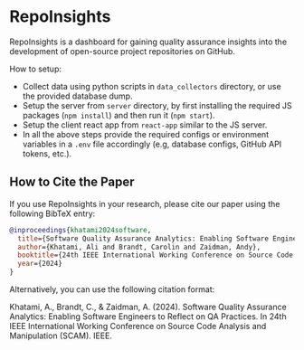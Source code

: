 # RepoInsights
RepoInsights is a dashboard for gaining quality assurance insights into the development of open-source project repositories on GitHub.

How to setup:
- Collect data using python scripts in ``data_collectors`` directory, or use the provided database dump.
- Setup the server from ``server`` directory, by first installing the required JS packages (``npm install``) and then run it (``npm start``). 
- Setup the client react app from ``react-app`` similar to the JS server.
- In all the above steps provide the required configs or environment variables in a ``.env`` file accordingly (e.g, database configs, GitHub API tokens, etc.).

## How to Cite the Paper

If you use RepoInsights in your research, please cite our paper using the following BibTeX entry:

```bibtex
@inproceedings{khatami2024software,
  title={Software Quality Assurance Analytics: Enabling Software Engineers to Reflect on QA Practices},
  author={Khatami, Ali and Brandt, Carolin and Zaidman, Andy},
  booktitle={24th IEEE International Working Conference on Source Code Analysis and Manipulation (SCAM). IEEE},
  year={2024}
}
```

Alternatively, you can use the following citation format:

Khatami, A., Brandt, C., & Zaidman, A. (2024). Software Quality Assurance Analytics: Enabling Software Engineers to Reflect on QA Practices. In 24th IEEE International Working Conference on Source Code Analysis and Manipulation (SCAM). IEEE.

